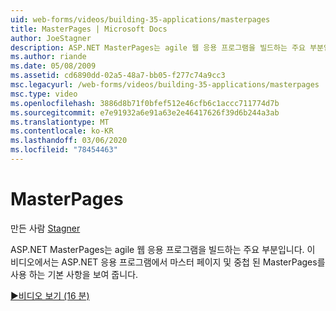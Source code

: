 ```yaml
---
uid: web-forms/videos/building-35-applications/masterpages
title: MasterPages | Microsoft Docs
author: JoeStagner
description: ASP.NET MasterPages는 agile 웹 응용 프로그램을 빌드하는 주요 부분입니다. 이 비디오에서는 마스터 페이지와 중첩 된 MasterPages를 사용 하는 기본 사항에 대해 설명 합니다.
ms.author: riande
ms.date: 05/08/2009
ms.assetid: cd6890dd-02a5-48a7-bb05-f277c74a9cc3
msc.legacyurl: /web-forms/videos/building-35-applications/masterpages
msc.type: video
ms.openlocfilehash: 3886d8b71f0bfef512e46cfb6c1accc711774d7b
ms.sourcegitcommit: e7e91932a6e91a63e2e46417626f39d6b244a3ab
ms.translationtype: MT
ms.contentlocale: ko-KR
ms.lasthandoff: 03/06/2020
ms.locfileid: "78454463"
---
```

# <a name="masterpages"></a>MasterPages

만든 사람 [Stagner](https://github.com/JoeStagner)

ASP.NET MasterPages는 agile 웹 응용 프로그램을 빌드하는 주요 부분입니다. 이 비디오에서는 ASP.NET 응용 프로그램에서 마스터 페이지 및 중첩 된 MasterPages를 사용 하는 기본 사항을 보여 줍니다.

[&#9654;비디오 보기 (16 분)](https://channel9.msdn.com/Blogs/ASP-NET-Site-Videos/masterpages)
